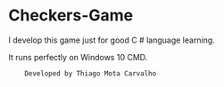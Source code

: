 # Checkers-Game

I develop this game just for good C # language learning. 

It runs perfectly on Windows 10 CMD.

        Developed by Thiago Mota Carvalho
